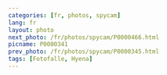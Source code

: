 ```yaml
---
categories: [fr, photos, spycam]
lang: fr
layout: photo
next_photo: /fr/photos/spycam/P0000466.html
picname: P0000341
prev_photo: /fr/photos/spycam/P0000345.html
tags: [Fotofalle, Hyena]
---
```

